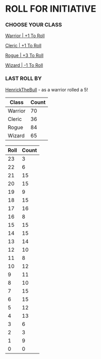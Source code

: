 # ROLL FOR INITIATIVE
### CHOOSE YOUR CLASS

[Warrior | +1 To Roll](https://github.com/benjaminsampica/benjaminsampica/issues/new?title=roll%7Cwarrior&body=Just+click+%27Submit+new+issue%27.)

[Cleric | +1 To Roll](https://github.com/benjaminsampica/benjaminsampica/issues/new?title=roll%7Ccleric&body=Just+click+%27Submit+new+issue%27.)

[Rogue | +3 To Roll](https://github.com/benjaminsampica/benjaminsampica/issues/new?title=roll%7Crogue&body=Just+click+%27Submit+new+issue%27.)

[Wizard | -1 To Roll](https://github.com/benjaminsampica/benjaminsampica/issues/new?title=roll%7Cwizard&body=Just+click+%27Submit+new+issue%27.)
### LAST ROLL BY
[HenrickTheBull](https://www.github.com/HenrickTheBull) - as a warrior rolled a 5!

|Class|Count|
|-|-|
|Warrior|70|
|Cleric|36|
|Rogue|84|
|Wizard|65|

|Roll|Count|
|-|-|
|23|3
|22|6
|21|15
|20|15
|19|9
|18|15
|17|16
|16|8
|15|15
|14|15
|13|14
|12|10
|11|8
|10|12
|9|11
|8|10
|7|15
|6|15
|5|12
|4|13
|3|6
|2|3
|1|9
|0|0
